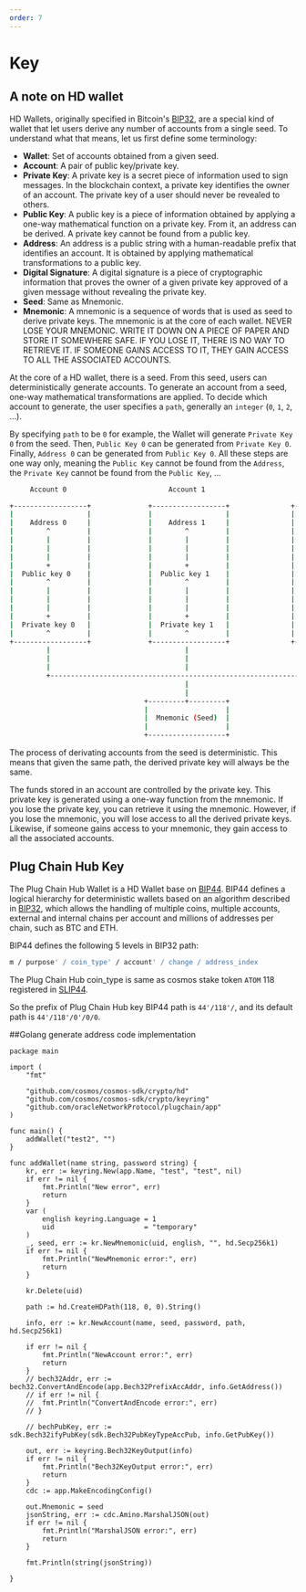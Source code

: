 ```yaml
---
order: 7
---
```

# Key

## A note on HD wallet

HD Wallets, originally specified in Bitcoin's [BIP32](https://github.com/bitcoin/bips/blob/master/bip-0032.mediawiki), are a special kind of wallet that let users derive any number of accounts from a single seed. To understand what that means, let us first define some terminology:

- **Wallet**: Set of accounts obtained from a given seed.
- **Account**: A pair of public key/private key.
- **Private Key**: A private key is a secret piece of information used to sign messages. In the blockchain context, a private key identifies the owner of an account. The private key of a user should never be revealed to others.
- **Public Key**: A public key is a piece of information obtained by applying a one-way mathematical function on a private key. From it, an address can be derived. A private key cannot be found from a public key.
- **Address**: An address is a public string with a human-readable prefix that identifies an account. It is obtained by applying mathematical transformations to a public key.
- **Digital Signature**: A digital signature is a piece of cryptographic information that proves the owner of a given private key approved of a given message without revealing the private key.
- **Seed**: Same as Mnemonic.
- **Mnemonic**: A mnemonic is a sequence of words that is used as seed to derive private keys. The mnemonic is at the core of each wallet. NEVER LOSE YOUR MNEMONIC. WRITE IT DOWN ON A PIECE OF PAPER AND STORE IT SOMEWHERE SAFE. IF YOU LOSE IT, THERE IS NO WAY TO RETRIEVE IT. IF SOMEONE GAINS ACCESS TO IT, THEY GAIN ACCESS TO ALL THE ASSOCIATED ACCOUNTS.

At the core of a HD wallet, there is a seed. From this seed, users can deterministically generate accounts. To generate an account from a seed, one-way mathematical transformations are applied. To decide which account to generate, the user specifies a `path`, generally an `integer` (`0`, `1`, `2`, ...).

By specifying `path` to be `0` for example, the Wallet will generate `Private Key 0` from the seed. Then, `Public Key 0` can be generated from `Private Key 0`.  Finally, `Address 0` can be generated from `Public Key 0`. All these steps are one way only, meaning the `Public Key` cannot be found from the `Address`, the `Private Key` cannot be found from the `Public Key`, ...

```bash
     Account 0                         Account 1                         Account 2

+------------------+              +------------------+               +------------------+
|                  |              |                  |               |                  |
|    Address 0     |              |    Address 1     |               |    Address 2     |
|        ^         |              |        ^         |               |        ^         |
|        |         |              |        |         |               |        |         |
|        |         |              |        |         |               |        |         |
|        |         |              |        |         |               |        |         |
|        +         |              |        +         |               |        +         |
|  Public key 0    |              |  Public key 1    |               |  Public key 2    |
|        ^         |              |        ^         |               |        ^         |
|        |         |              |        |         |               |        |         |
|        |         |              |        |         |               |        |         |
|        |         |              |        |         |               |        |         |
|        +         |              |        +         |               |        +         |
|  Private key 0   |              |  Private key 1   |               |  Private key 2   |
|        ^         |              |        ^         |               |        ^         |
+------------------+              +------------------+               +------------------+
         |                                 |                                  |
         |                                 |                                  |
         |                                 |                                  |
         +--------------------------------------------------------------------+
                                           |
                                           |
                                 +---------+---------+
                                 |                   |
                                 |  Mnemonic (Seed)  |
                                 |                   |
                                 +-------------------+
```

The process of derivating accounts from the seed is deterministic. This means that given the same path, the derived private key will always be the same.

The funds stored in an account are controlled by the private key. This private key is generated using a one-way function from the mnemonic. If you lose the private key, you can retrieve it using the mnemonic. However, if you lose the mnemonic, you will lose access to all the derived private keys. Likewise, if someone gains access to your mnemonic, they gain access to all the associated accounts.

## Plug Chain Hub Key

The Plug Chain Hub Wallet is a HD Wallet base on [BIP44](https://github.com/bitcoin/bips/blob/master/bip-0044.mediawiki). BIP44 defines a logical hierarchy for deterministic wallets based on an algorithm described in [BIP32](https://github.com/bitcoin/bips/blob/master/bip-0032.mediawiki), which allows the handling of multiple coins, multiple accounts, external and internal chains per account and millions of addresses per chain, such as BTC and ETH.

BIP44 defines the following 5 levels in BIP32 path:

```bash
m / purpose' / coin_type' / account' / change / address_index
```

The Plug Chain Hub coin_type is same as cosmos stake token `ATOM` 118 registered in [SLIP44](https://github.com/satoshilabs/slips/blob/master/slip-0044.md).

So the prefix of Plug Chain Hub key BIP44 path is `44'/118'/`, and its default path is `44'/118'/0'/0/0`.

##Golang generate address code implementation

```golang
package main

import (
	"fmt"

	"github.com/cosmos/cosmos-sdk/crypto/hd"
	"github.com/cosmos/cosmos-sdk/crypto/keyring"
	"github.com/oracleNetworkProtocol/plugchain/app"
)

func main() {
	addWallet("test2", "")
}

func addWallet(name string, password string) {
	kr, err := keyring.New(app.Name, "test", "test", nil)
	if err != nil {
		fmt.Println("New error", err)
		return
	}
	var (
		english keyring.Language = 1
		uid                      = "temporary"
	)
	_, seed, err := kr.NewMnemonic(uid, english, "", hd.Secp256k1)
	if err != nil {
		fmt.Println("NewMnemonic error:", err)
		return
	}

	kr.Delete(uid)

	path := hd.CreateHDPath(118, 0, 0).String()

	info, err := kr.NewAccount(name, seed, password, path, hd.Secp256k1)

	if err != nil {
		fmt.Println("NewAccount error:", err)
		return
	}
	// bech32Addr, err := bech32.ConvertAndEncode(app.Bech32PrefixAccAddr, info.GetAddress())
	// if err != nil {
	// 	fmt.Println("ConvertAndEncode error:", err)
	// }

	// bechPubKey, err := sdk.Bech32ifyPubKey(sdk.Bech32PubKeyTypeAccPub, info.GetPubKey())

	out, err := keyring.Bech32KeyOutput(info)
	if err != nil {
		fmt.Println("Bech32KeyOutput error:", err)
		return
	}
	cdc := app.MakeEncodingConfig()

	out.Mnemonic = seed
	jsonString, err := cdc.Amino.MarshalJSON(out)
	if err != nil {
		fmt.Println("MarshalJSON error:", err)
		return
	}

	fmt.Println(string(jsonString))

}


```
